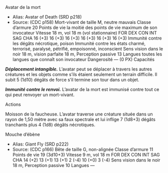 Avatar de la mort
- Alias: <!--AltName-->Avatar of Death (SRD p218)<!--/AltName-->
- Source: <!--Source-->(CDC p158)<!--/Source-->
Mort-vivant de taille M, neutre mauvais
Classe d’armure 20
Points de vie la moitié des points de vie maximum de son invocateur
Vitesse 18 m, vol 18 m (vol stationnaire)
FOR DEX CON INT SAG CHA
16 (+3) 16 (+3) 16 (+3) 16 (+3) 16 (+3) 16 (+3)
Immunité contre les dégâts nécrotique, poison
Immunité contre les états charmé, terrorisé, paralysé, pétrifié, empoisonné, inconscient
Sens vision dans le noir 18 m, vision parfaite 18 m, Perception passive 13
Langues toutes les langues que connaît son invocateur
Dangerosité — (0 PX)
Capacités

**_Déplacement intangible._** L’avatar peut se déplacer à travers les autres créatures et les objets comme s’ils étaient seulement un terrain difficile. Il subit 5 (1d10) dégâts de force s’il termine son tour dans un objet.

**_Immunité contre le renvoi._** L’avatar de la mort est immunisé contre tout ce qui peut renvoyer un mort-vivant.

Actions

Moisson de la faucheuse. L’avatar traverse une créature située dans un rayon de 1,50 mètre avec sa faux spectrale et lui inflige 7 (1d8+3) dégâts tranchants plus 4 (1d8) dégâts nécrotiques.



Mouche d’ébène
- Alias: <!--AltName-->Giant Fly (SRD p222)<!--/AltName-->
- Source: <!--Source-->(CDC p166)<!--/Source-->
Bête de taille G, non-alignée
Classe d’armure 11
Points de vie 19 (3d10+3)
Vitesse 9 m, vol 18 m
FOR DEX CON INT SAG CHA
14 (+2) 13 (+1) 13 (+1) 2 (-4) 10 (+0) 3 (-4)
Sens vision dans le noir 18 m, Perception passive 10
Langues —

